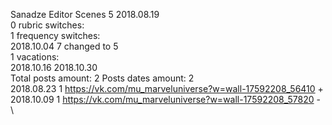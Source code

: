 Sanadze	Editor Scenes 5 2018.08.19\
0 rubric switches:\
1 frequency switches:\
2018.10.04 7 changed to 5 \
1 vacations:\
2018.10.16 2018.10.30 \
Total posts amount: 2	Posts dates amount: 2\
2018.08.23 1 https://vk.com/mu_marveluniverse?w=wall-17592208_56410 +	\
2018.10.09 1 https://vk.com/mu_marveluniverse?w=wall-17592208_57820 -	\
